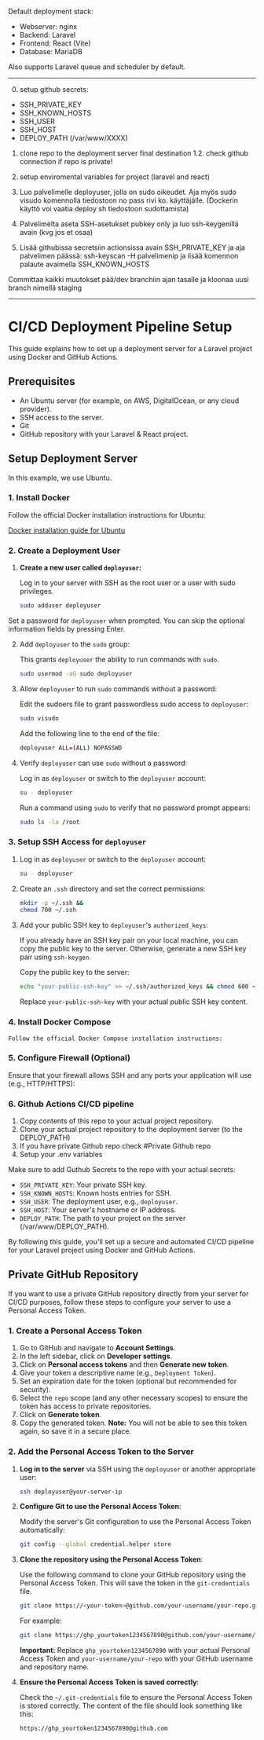 Default deployment stack:
- Webserver: nginx
- Backend: Laravel
- Frontend: React (Vite)
- Database: MariaDB

Also supports Laravel queue and scheduler by default.

---------------------
0. setup github secrets:
- SSH_PRIVATE_KEY
- SSH_KNOWN_HOSTS
- SSH_USER
- SSH_HOST
- DEPLOY_PATH (/var/www/XXXX)

1. clone repo to the deployment server final destination
1.2. check github connection if repo is private!
2. setup enviromental variables for project (laravel and react)

3. Luo palvelimelle deployuser, jolla on sudo oikeudet. Aja myös sudo visudo komennolla tiedostoon no pass rivi ko. käyttäjälle.  (Dockerin käyttö voi vaatia deploy sh tiedostoon sudottamista)
 
4. Palvelimelta aseta SSH-asetukset pubkey only ja luo ssh-keygenillä avain (kvg jos et osaa)
 
5. Lisää githubissa secretsiin actionsissa avain SSH_PRIVATE_KEY ja aja palvelimen päässä: ssh-keyscan -H palvelimenip ja lisää komennon palaute avaimella SSH_KNOWN_HOSTS

Committaa kaikki muutokset pää/dev branchiin ajan tasalle ja kloonaa uusi branch nimellä staging

---------------

# CI/CD Deployment Pipeline Setup

This guide explains how to set up a deployment server for a Laravel project using Docker and GitHub Actions.

## Prerequisites

- An Ubuntu server (for example, on AWS, DigitalOcean, or any cloud provider).
- SSH access to the server.
- Git
- GitHub repository with your Laravel & React project.

## Setup Deployment Server

In this example, we use Ubuntu.

### 1. Install Docker

Follow the official Docker installation instructions for Ubuntu:

[Docker installation guide for Ubuntu](https://docs.docker.com/engine/install/ubuntu/)

### 2. Create a Deployment User

1. **Create a new user called `deployuser`:**

   Log in to your server with SSH as the root user or a user with sudo privileges.

    ```bash
    sudo adduser deployuser
    ```

Set a password for `deployuser` when prompted. You can skip the optional information fields by pressing Enter.

2. Add `deployuser` to the `sudo` group:

    This grants `deployuser` the ability to run commands with `sudo`.

    ```bash
    sudo usermod -aG sudo deployuser
    ```
3. Allow `deployuser` to run `sudo` commands without a password:

    Edit the sudoers file to grant passwordless sudo access to `deployuser`:

    ```bash
    sudo visudo
    ```

    Add the following line to the end of the file:

    ```bash
    deployuser ALL=(ALL) NOPASSWD
    ```

4. Verify `deployuser` can use `sudo` without a password:

    Log in as `deployuser` or switch to the `deployuser` account:

    ```bash
    su - deployuser
    ```

    Run a command using `sudo` to verify that no password prompt appears:

    ```bash
    sudo ls -la /root
    ```

### 3. Setup SSH Access for `deployuser`

1. Log in as `deployuser` or switch to the `deployuser` account:

    ```bash
    su - deployuser
    ```

2. Create an `.ssh` directory and set the correct permissions:

    ```bash
    mkdir -p ~/.ssh &&
    chmod 700 ~/.ssh
    ```

3. Add your public SSH key to `deployuser`'s `authorized_keys`:

    If you already have an SSH key pair on your local machine, you can copy the public key to the server. Otherwise, generate a new SSH key pair using `ssh-keygen`.

    Copy the public key to the server:

    ```bash
    echo "your-public-ssh-key" >> ~/.ssh/authorized_keys && chmod 600 ~/.ssh/authorized_keys
    ```

    Replace `your-public-ssh-key` with your actual public SSH key content.

### 4. Install Docker Compose

    Follow the official Docker Compose installation instructions:

### 5. Configure Firewall (Optional)

Ensure that your firewall allows SSH and any ports your application will use (e.g., HTTP/HTTPS):
   
### 6. Github Actions CI/CD pipeline

1. Copy contents of this repo to your actual project repository.
2. Clone your actual project repository to the deployment server (to the DEPLOY_PATH)
3. If you have private Github repo check #Private Github repo
4. Setup your .env variables

Make sure to add Guthub Secrets to the repo with your actual secrets:

- `SSH_PRIVATE_KEY`: Your private SSH key.
- `SSH_KNOWN_HOSTS`: Known hosts entries for SSH.
- `SSH_USER`: The deployment user, e.g., `deployuser`.
- `SSH_HOST`: Your server's hostname or IP address.
- `DEPLOY_PATH`: The path to your project on the server (/var/www/DEPLOY_PATH).

By following this guide, you'll set up a secure and automated CI/CD pipeline for your Laravel project using Docker and GitHub Actions.

## Private GitHub Repository

If you want to use a private GitHub repository directly from your server for CI/CD purposes, follow these steps to configure your server to use a Personal Access Token.

### 1. Create a Personal Access Token

1. Go to GitHub and navigate to **Account Settings**.
2. In the left sidebar, click on **Developer settings**.
3. Click on **Personal access tokens** and then **Generate new token**.
4. Give your token a descriptive name (e.g., `Deployment Token`).
5. Set an expiration date for the token (optional but recommended for security).
6. Select the `repo` scope (and any other necessary scopes) to ensure the token has access to private repositories.
7. Click on **Generate token**.
8. Copy the generated token. **Note:** You will not be able to see this token again, so save it in a secure place.

### 2. Add the Personal Access Token to the Server

1. **Log in to the server** via SSH using the `deployuser` or another appropriate user:

    ```bash
    ssh deployuser@your-server-ip
    ```

2. **Configure Git to use the Personal Access Token**:

    Modify the server's Git configuration to use the Personal Access Token automatically:

    ```bash
    git config --global credential.helper store
    ```

3. **Clone the repository using the Personal Access Token**:

    Use the following command to clone your GitHub repository using the Personal Access Token. This will save the token in the `git-credentials` file.

    ```bash
    git clone https://<your-token>@github.com/your-username/your-repo.git
    ```

    For example:

    ```bash
    git clone https://ghp_yourtoken1234567890@github.com/your-username/your-repo.git
    ```

    **Important:** Replace `ghp_yourtoken1234567890` with your actual Personal Access Token and `your-username/your-repo` with your GitHub username and repository name.

4. **Ensure the Personal Access Token is saved correctly**:

    Check the `~/.git-credentials` file to ensure the Personal Access Token is stored correctly. The content of the file should look something like this:

    ```plaintext
    https://ghp_yourtoken1234567890@github.com
    ```
